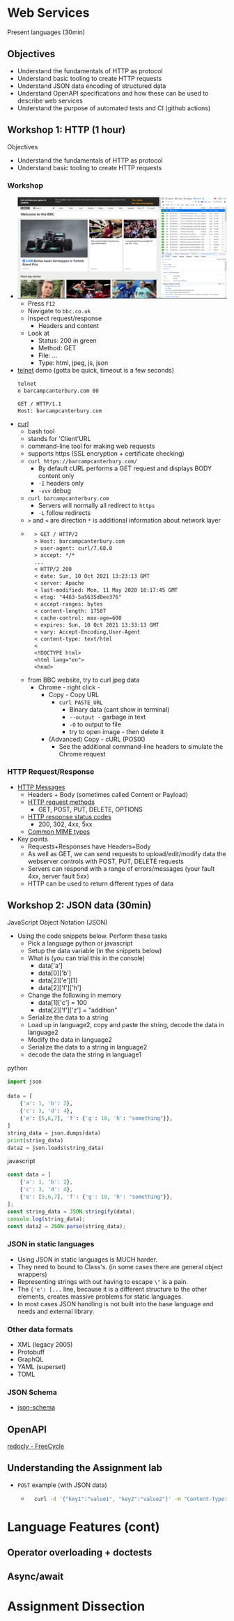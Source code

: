 Web Services
============

Present languages (30min)


Objectives
----------

* Understand the fundamentals of HTTP as protocol
* Understand basic tooling to create HTTP requests
* Understand JSON data encoding of structured data
* Understand OpenAPI specifications and how these can be used to describe web services
* Understand the purpose of automated tests and CI (github actions)


Workshop 1: HTTP (1 hour)
----------------

Objectives
* Understand the fundamentals of HTTP as protocol
* Understand basic tooling to create HTTP requests

### Workshop

* ![Chrome Devtools HTTP Example](./images/chrome_devtools_http.gif)
    * Press `F12`
    * Navigate to `bbc.co.uk`
    * Inspect request/response
        * Headers and content
    * Look at
        * Status: 200 in green
        * Method: GET
        * File: ...
        * Type: html, jpeg, js, json
* [telnet](https://en.wikipedia.org/wiki/Telnet) demo (gotta be quick, timeout is a few seconds)
    ```
    telnet
    o barcampcanterbury.com 80
    ```
    ```
    GET / HTTP/1.1
    Host: barcampcanterbury.com
    ```
* [curl](https://en.wikipedia.org/wiki/CURL)
    * bash tool
    * stands for 'Client'URL
    * command-line tool for making web requests
    * supports https (SSL encryption + certificate checking)
    * `curl https://barcampcanterbury.com/`
        * By default cURL performs a GET request and displays BODY content only
        * `-I` headers only
        * `-vvv` debug
    * `curl barcampcanterbury.com`
        * Servers will normally all redirect to `https`
        * `-L` follow redirects
    * `>` and `<` are direction `*` is additional information about network layer
    * ```
        > GET / HTTP/2
        > Host: barcampcanterbury.com
        > user-agent: curl/7.68.0
        > accept: */*
        ...
        < HTTP/2 200
        < date: Sun, 10 Oct 2021 13:23:13 GMT
        < server: Apache
        < last-modified: Mon, 11 May 2020 18:17:45 GMT
        < etag: "4463-5a5635d0ee376"
        < accept-ranges: bytes
        < content-length: 17507
        < cache-control: max-age=600
        < expires: Sun, 10 Oct 2021 13:33:13 GMT
        < vary: Accept-Encoding,User-Agent
        < content-type: text/html
        <
        <!DOCTYPE html>
        <html lang="en">
        <head>
        ```
    * from BBC website, try to curl jpeg data
        * Chrome - right click - 
            * Copy - Copy URL
                * `curl PASTE_URL`
                    * Binary data (cant show in terminal)
                    * `--output -` garbage in text
                    * `-O` to output to file
                    * try to open image - then delete it
            * (Advanced) Copy - cURL (POSIX)
                * See the additional command-line headers to simulate the Chrome request

### HTTP Request/Response
* [HTTP Messages](https://developer.mozilla.org/en-US/docs/Web/HTTP/Messages)
    * Headers + Body (sometimes called Content or Payload)
    * [HTTP request methods](https://developer.mozilla.org/en-US/docs/Web/HTTP/Methods)
        * GET, POST, PUT, DELETE, OPTIONS
    * [HTTP response status codes](https://developer.mozilla.org/en-US/docs/Web/HTTP/Status)
        * 200, 302, 4xx, 5xx
    * [Common MIME types](https://developer.mozilla.org/en-US/docs/Web/HTTP/Basics_of_HTTP/MIME_types/Common_types)
* Key points
    * Requests+Responses have Headers+Body
    * As well as GET, we can send requests to upload/edit/modify data the webserver controls with POST, PUT, DELETE requests
    * Servers can respond with a range of errors/messages (your fault 4xx, server fault 5xx)
    * HTTP can be used to return different types of data


Workshop 2: JSON data (30min)
---------------------

JavaScript Object Notation (JSON)

* Using the code snippets below. Perform these tasks
    * Pick a language python or javascript
    * Setup the data variable (in the snippets below)
    * What is (you can trial this in the console)
        * data['a']
        * data[0]['b']
        * data[2]['e'][1]
        * data[2]['f']['h']
    * Change the following in memory
        * data[1]['c'] = 100
        * data[2]['f']['z'] = "addition"
    * Serialize the data to a string
    * Load up in language2, copy and paste the string, decode the data in language2
    * Modify the data in language2
    * Serialize the data to a string in language2
    * decode the data the string in language1

python
```python
import json

data = [
    {'a': 1, 'b': 2},
    {'c': 3, 'd': 4},
    {'e': [5,6,7], 'f': {'g': 10, 'h': "something"}},
]
string_data = json.dumps(data)
print(string_data)
data2 = json.loads(string_data)
```

javascript
```javascript
const data = [
    {'a': 1, 'b': 2},
    {'c': 3, 'd': 4},
    {'e': [5,6,7], 'f': {'g': 10, 'h': "something"}},
];
const string_data = JSON.stringify(data);
console.log(string_data);
const data2 = JSON.parse(string_data);
```

### JSON in static languages
* Using JSON in static languages is MUCH harder. 
* They need to bound to Class's. (in some cases there are general object wrappers)
* Representing strings with out having to escape `\"` is a pain. 
* The `{'e': [...` line, because it is a different structure to the other elements, creates massive problems for static languages.
* In most cases JSON handling is not built into the base language and needs and external library.


### Other data formats
* XML (legacy 2005)
* Protobuff
* GraphQL
* YAML (superset)
* TOML

### JSON Schema
* [json-schema](https://json-schema.org/)


OpenAPI
-------

[redocly - FreeCycle](https://redocly.github.io/redoc/?url=https://raw.githubusercontent.com/calaldees/frameworks_and_languages_module/main/openapi.yml)


Understanding the Assignment lab
--------------------------------

* `POST` example (with JSON data)
    * ```bash
        curl -d '{"key1":"value1", "key2":"value2"}' -H "Content-Type: application/json" -X POST http://localhost:3000/data
        ```



Language Features (cont)
=================

Operator overloading + doctests
--------------------


Async/await
-----------


Assignment Dissection
=====================

